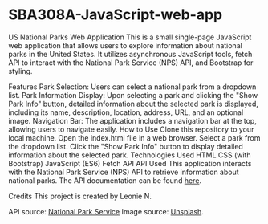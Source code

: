 # SBA308A-JavaScript-web-app
US National Parks Web Application
This is a small single-page JavaScript web application that allows users to explore information about national parks in the United States. It utilizes asynchronous JavaScript tools, fetch API to interact with the National Park Service (NPS) API, and Bootstrap for styling.

Features
Park Selection: Users can select a national park from a dropdown list.
Park Information Display: Upon selecting a park and clicking the "Show Park Info" button, detailed information about the selected park is displayed, including its name, description, location, address, URL, and an optional image.
Navigation Bar: The application includes a navigation bar at the top, allowing users to navigate easily.
How to Use
Clone this repository to your local machine.
Open the index.html file in a web browser.
Select a park from the dropdown list.
Click the "Show Park Info" button to display detailed information about the selected park.
Technologies Used
HTML
CSS (with Bootstrap)
JavaScript (ES6)
Fetch API
API Used
This application interacts with the National Park Service (NPS) API to retrieve information about national parks. The API documentation can be found [here](https://www.nps.gov/planyourvisit/event-search.htm).

Credits
This project is created by Leonie N.

API source: [National Park Service](https://www.nps.gov/yell/planyourvisit/serviceanimals.htm)
Image source: [Unsplash](https://www.nps.gov/nature/index.htm).
